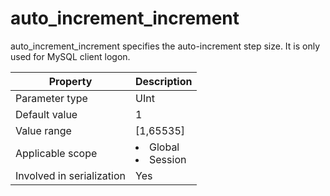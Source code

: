 auto_increment_increment
=============================================
<!-- # docslug#/oceanbase-database/oceanbase-database/V4.0.0/auto_increment_increment-1-2-3-4 -->
auto_increment_increment specifies the auto-increment step size. It is only used for MySQL client logon.


| **Property** | **Description** |
|---------|------------------------------------------------------------------------------------------------------------|
| Parameter type | UInt |
| Default value | 1 |
| Value range | [1,65535] |
| Applicable scope | <li> Global   <li> Session |
| Involved in serialization | Yes |



